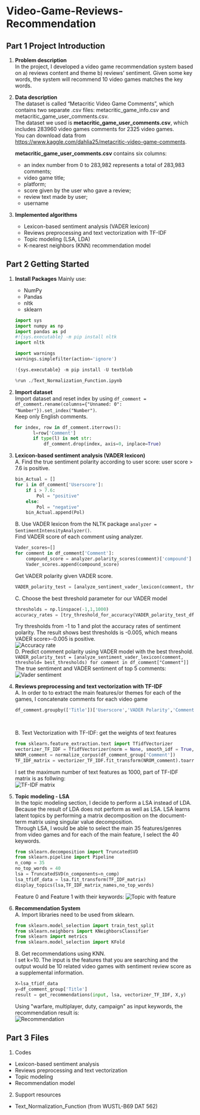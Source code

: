 # Video-Game-Reviews-Recommendation

## Part 1 Project Introduction
1. **Problem description**  
  In the project, I developed a video game recommendation system based on a) reviews content and theme b) reviews’ sentiment. Given some key words, the system will recommend 10 video games matches the key words.
  
  
2. **Data description**  
  The dataset is called “Metacritic Video Game Comments”, which contains two separate .csv files: metacritic_game_info.csv and metacritic_game_user_comments.csv.  
  The dataset we used is **metacritic_game_user_comments.csv**, which includes 283960 video games comments for 2325 video games.  
  You can download data from https://www.kaggle.com/dahlia25/metacritic-video-game-comments.  

   **metacritic_game_user_comments.csv** contains six columns:
    - an index number from 0 to 283,982 represents a total of 283,983 comments;
    - video game title;
    - platform;
    - score given by the user who gave a review;
    - review text made by user;
    - username
  
  
3. **Implemented algorithms**
    - Lexicon-based sentiment analysis (VADER lexicon)
    - Reviews preprocessing and text vectorization with TF-IDF
    - Topic modeling (LSA, LDA)
    - K-nearest neighbors (KNN) recommendation model

## Part 2 Getting Started
1. **Install Packages**
    Mainly use:  
    - NumPy
    - Pandas
    - nltk
    - sklearn
    ```python
    import sys
    import numpy as np 
    import pandas as pd
    #!{sys.executable} -m pip install nltk
    import nltk

    import warnings
    warnings.simplefilter(action='ignore')

    !{sys.executable} -m pip install -U textblob
    
    %run ./Text_Normalization_Function.ipynb 
    ```

2. **Import dataset**  
Import dataset and reset index by using `df_comment = df_comment.rename(columns={"Unnamed: 0": "Number"}).set_index("Number")`.     
Keep only English comments.  
  ```python
     for index, row in df_comment.iterrows():
            l=row['Comment']
            if type(l) is not str:
                df_comment.drop(index, axis=0, inplace=True)
  ```
3. **Lexicon-based sentiment analysis (VADER lexicon)**  
    A. Find the true sentiment polarity according to user score: user score > 7.6 is positive.  
    ```python
    bin_Actual = []
    for i in df_comment['Userscore']:
        if i > 7.6:
            Pol = "positive"
        else:
            Pol = "negative"
        bin_Actual.append(Pol)
     ``` 
    B. Use VADER lexicon from the NLTK package `analyzer = SentimentIntensityAnalyzer()`.  
    Find VADER score of each comment using analyzer.  
      ```python
      Vader_scores=[]
      for comment in df_comment['Comment']:
          compound_score = analyzer.polarity_scores(comment)['compound']
          Vader_scores.append(compound_score)
      ```   
    Get VADER polarity given VADER score.  
      ```python
    VADER_polarity_test = [analyze_sentiment_vader_lexicon(comment, threshold=0.2) for comment in df_comment["Comment"]] 
      ```   
    C. Choose the best threshold parameter for our VADER model
    ```python
    thresholds = np.linspace(-1,1,1000)
    accuracy_rates = [try_threshold_for_accuracy(VADER_polarity_test_df["VADER Score"],threshold) for threshold in thresholds] 
    ```
    Try thresholds from -1 to 1 and plot the accuracy rates of sentiment polarity. The result shows best thresholds is -0.005, which means VADER score>-0.005 is positive.  
    ![Accuracy rate](https://github.com/ShixuanGuo/Video-Game-Reviews-Recommendation/blob/master/img/Accuracy%20rate.png)  
    D. Predict comment polarity using VADER model with the best threshold.   
    `VADER_polarity_test = [analyze_sentiment_vader_lexicon(comment, threshold= best_thresholds) for comment in df_comment["Comment"]]`  
    The true sentiment and VADER sentiment of top 5 comments:   
    ![Vader sentiment](https://github.com/ShixuanGuo/Video-Game-Reviews-Recommendation/blob/master/img/Vader%20sentiment.png)  

4. **Reviews preprocessing and text vectorization with TF-IDF**  
    A. In order to to extract the main features/or themes for each of the games, I concatenate comments for each video game
      ```python
      df_comment.groupby(['Title'])['Userscore','VADER Polarity','Comment'].agg({'Userscore':np.mean,\
                                                                                                 'VADER Polarity':np.mean,\
                                                                                 'Comment':lambda column: " ".join(column)})
      ```                                                                            
    B. Text Vectorization with TF-IDF: get the weights of text features  
      ```python
      from sklearn.feature_extraction.text import TfidfVectorizer 
      vectorizer_TF_IDF = TfidfVectorizer(norm = None, smooth_idf = True,max_features=1000)
      NROM_comment = normalize_corpus(df_comment_group['Comment'])
      TF_IDF_matrix = vectorizer_TF_IDF.fit_transform(NROM_comment).toarray()
      ```  
    I set the maximum number of text features as 1000, part of TF-IDF matrix is as follwing:  
    ![TF-IDF matrix](https://github.com/ShixuanGuo/Video-Game-Reviews-Recommendation/blob/master/img/TF-IDF%20table.png)  

5. **Topic modeling - LSA**  
In the topic modeling section, I decide to perform a LSA instead of LDA. Because the result of LDA does not perform as well as LSA. LSA learns latent topics by performing a matrix decomposition on the document-term matrix using singular value decomposition.  
Through LSA, I would be able to select the main 35 features/genres from video games and for each of the main feature, I select the 40 keywords.  
    ```python
    from sklearn.decomposition import TruncatedSVD
    from sklearn.pipeline import Pipeline
    n_comp = 35
    no_top_words = 40
    lsa = TruncatedSVD(n_components=n_comp)
    lsa_tfidf_data = lsa.fit_transform(TF_IDF_matrix)
    display_topics(lsa,TF_IDF_matrix_names,no_top_words)
    ```  
    Feature 0 and Feature 1 with their keywords:
    ![Topic with feature](https://github.com/ShixuanGuo/Video-Game-Reviews-Recommendation/blob/master/img/Topic%20with%20feature.png)  

6. **Recommendation System**  
    A. Import libraries need to be used from sklearn.   
      ```python
      from sklearn.model_selection import train_test_split
      from sklearn.neighbors import KNeighborsClassifier
      from sklearn import metrics
      from sklearn.model_selection import KFold
      ```  
    B. Get recommendations using KNN.  
    I set k=10. The input is the features that you are searching and the output would be 10 related video games with sentiment review score as a supplemental information.  
    ```python
    X=lsa_tfidf_data
    y=df_comment_group['Title']
    result = get_recommendations(input, lsa, vectorizer_TF_IDF, X,y)
    ```   
    Using "warfare, multiplayer, duty, campaign" as input keywords, the recommendation result is:  
    ![Recommendation](https://github.com/ShixuanGuo/Video-Game-Reviews-Recommendation/blob/master/img/Recommendation.png)  

## Part 3 Files
1. Codes
  - Lexicon-based sentiment analysis
  - Reviews preprocessing and text vectorization
  - Topic modeling
  - Recommendation model
2. Support resources
  - Text_Normalization_Function (from WUSTL-B69 DAT 562)
